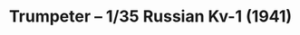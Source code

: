 ---
layout: product
title: "Trumpeter – 1/35 Russian Kv-1 (1941)"
price: "2900" 
desc: "Maketa"
img_path: "/assets/img/TRU00356.webp"
brand: "N/A"
available: false
special_offer: false
new: false
soon: false
cat: "010000"
subcat: "013400"
subsubcat: "0N/A"
sifra: "TRU00356"
popular: false
spec: false
---